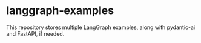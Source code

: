 # langgraph-examples
This repository stores multiple LangGraph examples, along with pydantic-ai and  FastAPI, if needed.
